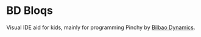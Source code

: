 # BD Bloqs

Visual IDE aid for kids, mainly for programming Pinchy by [Bilbao Dynamics](bilbaodynamics.com).

